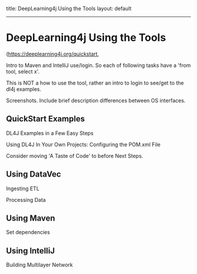 title: DeepLearning4j Using the Tools
layout: default 

------

# DeepLearning4j Using the Tools

(https://deeplearning4j.org/quickstart, 

Intro to Maven and IntelliJ use/login. So each of following tasks have a 'from tool, select x'.

This is NOT a how to use the tool, rather an intro to login to see/get to the dl4j examples. 

Screenshots. Include brief description differences between OS interfaces. 

## QuickStart Examples

DL4J Examples in a Few Easy Steps

Using DL4J In Your Own Projects: Configuring the POM.xml File

Consider moving 'A Taste of Code' to before Next Steps. 

## Using DataVec

Ingesting ETL

Processing Data

## Using Maven

Set dependencies

## Using IntelliJ

Building Multilayer Network

